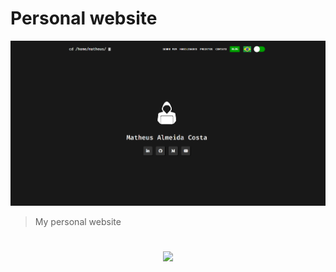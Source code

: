 # Personal website

<img src="./assets/thumb/site-matheus-almeida.png" alt="personal website">

> My personal website

<h1>

<h3 align="center">
      <a href="https://almeidamatheus.me/">
        <img  src="https://img.shields.io/badge/-ACCESS%20THE%20PROJECT-1100FF?&style=for-the-badge&logoColor=fff"/>
      </a>
</h3>